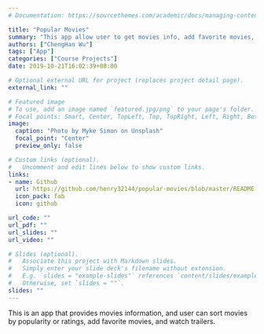 ```yaml
---
# Documentation: https://sourcethemes.com/academic/docs/managing-content/

title: "Popular Movies"
summary: "This app allow user to get movies info, add favorite movies, and watch trailers."
authors: ["ChengHan Wu"]
tags: ["App"]
categories: ["Course Projects"]
date: 2019-10-21T16:02:39+08:00

# Optional external URL for project (replaces project detail page).
external_link: ""

# Featured image
# To use, add an image named `featured.jpg/png` to your page's folder.
# Focal points: Smart, Center, TopLeft, Top, TopRight, Left, Right, BottomLeft, Bottom, BottomRight.
image:
  caption: "Photo by Myke Simon on Unsplash"
  focal_point: "Center"
  preview_only: false

# Custom links (optional).
#   Uncomment and edit lines below to show custom links.
links:
- name: Github
  url: https://github.com/henry32144/popular-movies/blob/master/README(en).md
  icon_pack: fab
  icon: github

url_code: ""
url_pdf: ""
url_slides: ""
url_video: ""

# Slides (optional).
#   Associate this project with Markdown slides.
#   Simply enter your slide deck's filename without extension.
#   E.g. `slides = "example-slides"` references `content/slides/example-slides.md`.
#   Otherwise, set `slides = ""`.
slides: ""
---
```


This is an app that provides movies information, and user can sort movies by popularity or ratings, add favorite movies, and watch trailers.